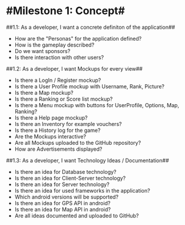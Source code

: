 #Milestone 1: Concept#
=======================

##1.1: As a developer, I want a concrete definiton of the application##

* How are the "Personas" for the application defined?
* How is the gameplay described?
* Do we want sponsors?
* Is there interaction with other users?

##1.2: As a developer, I want Mockups for every view##

* Is there a LogIn / Register mockup?
* Is there a User Profile mockup with Username, Rank, Picture?
* Is there a Map mockup?
* Is there a Ranking or Score list mockup?
* Is there a Menu mockup with buttons for UserProfile, Options, Map, Ranking?
* Is there a Help page mockup?
* Is there an Inventory for example vouchers?
* Is there a History log for the game?
* Are the Mockups interactive?
* Are all Mockups uploaded to the GitHub repository?
* How are Advertisements displayed?

##1.3: As a developer, I want Technology Ideas / Documentation##

* Is there an idea for Database technology?
* Is there an idea for Client-Server technology?
* Is there an idea for Server technology?
* Is there an idea for used frameworks in the application?
* Which android versions will be supported?
* Is there an idea for GPS API in android?
* Is there an idea for Map API in android?
* Are all ideas documented and uploaded to GitHub?







